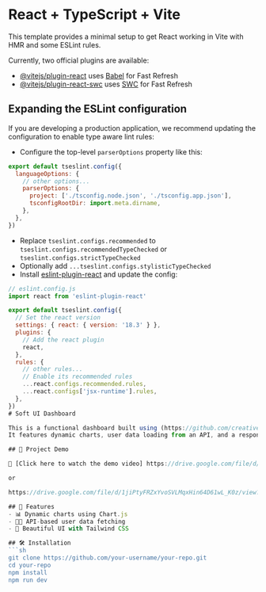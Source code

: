# React + TypeScript + Vite

This template provides a minimal setup to get React working in Vite with HMR and some ESLint rules.

Currently, two official plugins are available:

- [@vitejs/plugin-react](https://github.com/vitejs/vite-plugin-react/blob/main/packages/plugin-react/README.md) uses [Babel](https://babeljs.io/) for Fast Refresh
- [@vitejs/plugin-react-swc](https://github.com/vitejs/vite-plugin-react-swc) uses [SWC](https://swc.rs/) for Fast Refresh

## Expanding the ESLint configuration

If you are developing a production application, we recommend updating the configuration to enable type aware lint rules:

- Configure the top-level `parserOptions` property like this:

```js
export default tseslint.config({
  languageOptions: {
    // other options...
    parserOptions: {
      project: ['./tsconfig.node.json', './tsconfig.app.json'],
      tsconfigRootDir: import.meta.dirname,
    },
  },
})
```

- Replace `tseslint.configs.recommended` to `tseslint.configs.recommendedTypeChecked` or `tseslint.configs.strictTypeChecked`
- Optionally add `...tseslint.configs.stylisticTypeChecked`
- Install [eslint-plugin-react](https://github.com/jsx-eslint/eslint-plugin-react) and update the config:

```js
// eslint.config.js
import react from 'eslint-plugin-react'

export default tseslint.config({
  // Set the react version
  settings: { react: { version: '18.3' } },
  plugins: {
    // Add the react plugin
    react,
  },
  rules: {
    // other rules...
    // Enable its recommended rules
    ...react.configs.recommended.rules,
    ...react.configs['jsx-runtime'].rules,
  },
})
# Soft UI Dashboard

This is a functional dashboard built using (https://github.com/creativetimofficial/soft-ui-dashboard).  
It features dynamic charts, user data loading from an API, and a responsive sidebar.

## 🚀 Project Demo

🎥 [Click here to watch the demo video] https://drive.google.com/file/d/1jiPtyFRZxYvoSVLMqxHin64D61wL_K0z/view?usp=drive_link

or

https://drive.google.com/file/d/1jiPtyFRZxYvoSVLMqxHin64D61wL_K0z/view?usp=drive_link

## 📂 Features
- 📊 Dynamic charts using Chart.js
- 🧑‍💻 API-based user data fetching
- 🎨 Beautiful UI with Tailwind CSS

## 🛠️ Installation
```sh
git clone https://github.com/your-username/your-repo.git
cd your-repo
npm install
npm run dev
